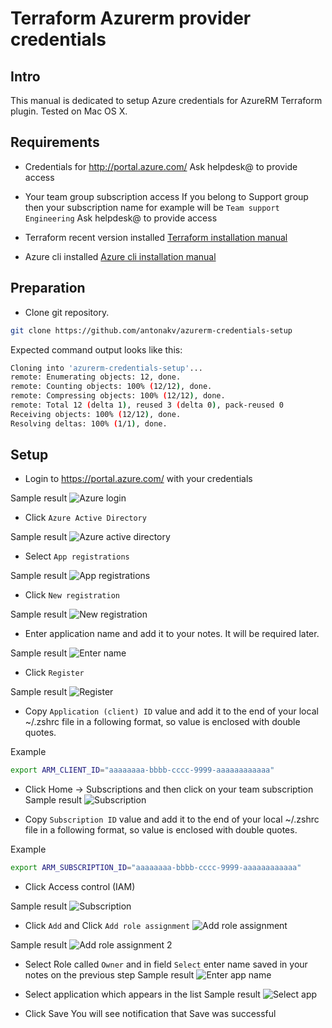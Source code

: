 # Terraform Azurerm provider credentials 

## Intro

This manual is dedicated to setup Azure credentials for AzureRM Terraform plugin. Tested on Mac OS X.

## Requirements

- Credentials for http://portal.azure.com/ 
Ask helpdesk@ to provide access

- Your team group subscription access
If you belong to Support group then your subscription name for example will be ```Team support Engineering```
Ask helpdesk@ to provide access

- Terraform recent version installed
[Terraform installation manual](https://learn.hashicorp.com/tutorials/terraform/install-cli)

- Azure cli installed
[Azure cli installation manual](https://docs.microsoft.com/en-us/cli/azure/install-azure-cli)

## Preparation

- Clone git repository. 

```bash
git clone https://github.com/antonakv/azurerm-credentials-setup
```

Expected command output looks like this:

```bash
Cloning into 'azurerm-credentials-setup'...
remote: Enumerating objects: 12, done.
remote: Counting objects: 100% (12/12), done.
remote: Compressing objects: 100% (12/12), done.
remote: Total 12 (delta 1), reused 3 (delta 0), pack-reused 0
Receiving objects: 100% (12/12), done.
Resolving deltas: 100% (1/1), done.
```

## Setup

- Login to https://portal.azure.com/ with your credentials

Sample result
![Azure login](https://github.com/antonakv/azurerm-credentials-setup/raw/main/images/image1.png)

- Click ```Azure Active Directory```

Sample result
![Azure active directory](https://github.com/antonakv/azurerm-credentials-setup/raw/main/images/image2.png)

- Select ```App registrations```

Sample result
![App registrations](https://github.com/antonakv/azurerm-credentials-setup/raw/main/images/image3.png)

- Click ```New registration```

Sample result
![New registration](https://github.com/antonakv/azurerm-credentials-setup/raw/main/images/image4.png)

- Enter application name and add it to your notes. It will be required later.

Sample result
![Enter name](https://github.com/antonakv/azurerm-credentials-setup/raw/main/images/image5.png)

- Click ```Register```

Sample result
![Register](https://github.com/antonakv/azurerm-credentials-setup/raw/main/images/image6.png)

- Copy ```Application (client) ID``` value and add it to the end of your local  ~/.zshrc file in a following format, 
so value is enclosed with double quotes.

Example
```bash 
export ARM_CLIENT_ID="aaaaaaaa-bbbb-cccc-9999-aaaaaaaaaaaa"
```

- Click Home -> Subscriptions and then click on your team subscription
Sample result
![Subscription](https://github.com/antonakv/azurerm-credentials-setup/raw/main/images/image7.png)

- Copy ```Subscription ID``` value and add it to the end of your local  ~/.zshrc file in a following format, 
so value is enclosed with double quotes.

Example
```bash 
export ARM_SUBSCRIPTION_ID="aaaaaaaa-bbbb-cccc-9999-aaaaaaaaaaaa"
```

- Click Access control (IAM)

Sample result
![Subscription](https://github.com/antonakv/azurerm-credentials-setup/raw/main/images/image8.png)

- Click ```Add``` and Click ```Add role assignment```
![Add role assignment](https://github.com/antonakv/azurerm-credentials-setup/raw/main/images/image9.png)

Sample result
![Add role assignment 2](https://github.com/antonakv/azurerm-credentials-setup/raw/main/images/image10.png)

- Select Role called ```Owner``` and in field ```Select``` enter name saved in your notes on the previous step
Sample result
![Enter app name](https://github.com/antonakv/azurerm-credentials-setup/raw/main/images/image11.png)

- Select application which appears in the list
Sample result
![Select app](https://github.com/antonakv/azurerm-credentials-setup/raw/main/images/image12.png)

- Click Save
You will see notification that Save was successful 

